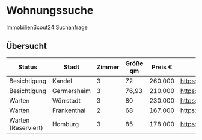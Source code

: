 # Wohnungssuche

[ImmobilienScout24 Suchanfrage](https://www.immobilienscout24.de/Suche/radius/wohnung-mit-garage-kaufen?centerofsearchaddress=Esthal%3B67472%3B%3B%3B%3B%3B&rented=false&price=-350000.0&livingspace=60.0-120.0&energyefficiencyclasses=a%2Cb%2Cc%2Cd%2Ca_plus&exclusioncriteria=foreclosure%2Cprojectlisting%2Copenforoffers&minimuminternetspeed=100000&geocoordinates=49.37739%3B7.98575%3B50.0&sorting=2&enteredFrom=result_list)

## Übersucht

| Status              | Stadt       | Zimmer | Größe qm | Preis € | Link                                              | Details                                   |
| ------------------- | ----------- | ------ | -------- | ------- | ------------------------------------------------- | ----------------------------------------- |
| Besichtigung        | Kandel      | 3      | 72       | 260.000 | https://www.immobilienscout24.de/expose/159951987 | [Link](./Details/1-Kandel/README.md)      |
| Besichtigung        | Germersheim | 3      | 76,93    | 210.000 | https://www.immobilienscout24.de/expose/161002749 | [Link](./Details/2-Germersheim/README.md) |
| Warten              | Wörrstadt   | 3      | 80       | 230.000 | https://www.immobilienscout24.de/expose/160497887 | [Link](./Details/3-Woerrstadt/README.md)  |
| Warten              | Frankenthal | 2      | 68       | 167.000 | https://www.immobilienscout24.de/expose/159605423 | [Link](./Details/4-Frankenthal/README.md) |
| Warten (Reserviert) | Homburg     | 3      | 85       | 178.000 | https://www.immobilienscout24.de/expose/160209297 | [Link](./Details/5-Homburg/README.md)     |

